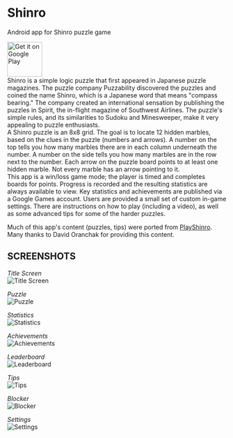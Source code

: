 # Shinro
Android app for Shinro puzzle game

<a href="https://play.google.com/store/apps/details?id=io.astefanich.shinro">
<img src="https://play.google.com/intl/en_us/badges/images/generic/en_badge_web_generic.png"
        alt="Get it on Google Play" height="80"/>
</a>
</br>
Shinro is a simple logic puzzle that first appeared in Japanese puzzle magazines. The puzzle company Puzzability discovered the puzzles and coined the name Shinro, which is a Japanese word that means "compass bearing." The company created an international sensation by publishing the puzzles in Spirit, the in-flight magazine of Southwest Airlines. The puzzle's simple rules, and its similarities to Sudoku and Minesweeper, make it very appealing to puzzle enthusiasts. 
</br>
A Shinro puzzle is an 8x8 grid. The goal is to locate 12 hidden marbles, based on the clues in the puzzle (numbers and arrows). A number on the top tells you how many marbles there are in each column underneath the number. A number on the side tells you how many marbles are in the row next to the number. Each arrow on the puzzle board points to at least one hidden marble. Not every marble has an arrow pointing to it.
</br>
This app is a win/loss game mode; the player is timed and completes boards for points. Progress is recorded and the resulting statistics are always available to view. Key statistics and achievements are published via a Google Games account. Users are provided a small set of custom in-game settings.  There are instructions on how to play (including a video), as well as some advanced tips for some of the harder puzzles.

Much of this app's content (puzzles, tips) were ported from [PlayShinro](http://playshinro.com). Many thanks to David Oranchak for providing this content.

## SCREENSHOTS
<i>Title Screen</i></br>
![Title Screen](.img/screenshots/title_screen_sm.jpg)

<i>Puzzle</i></br>
![Puzzle](.img/screenshots/puzzle_sm.jpg)
</br>

<i>Statistics</i></br>
![Statistics](.img/screenshots/statistics_sm.jpg)
</br>

<i>Achievements</i></br>
![Achievements](.img/screenshots/achievements_sm.jpg)
</br>

<i>Leaderboard</i></br>
![Leaderboard](.img/screenshots/leaderboard_sm.jpg)
</br>

<i>Tips</i></br>
![Tips](.img/screenshots/tips_sm.jpg)
</br>

<i>Blocker</i></br>
![Blocker](.img/screenshots/blocker_sm.jpg)
</br>

<i>Settings</i></br>
![Settings](.img/screenshots/settings_sm.jpg)
</br>

